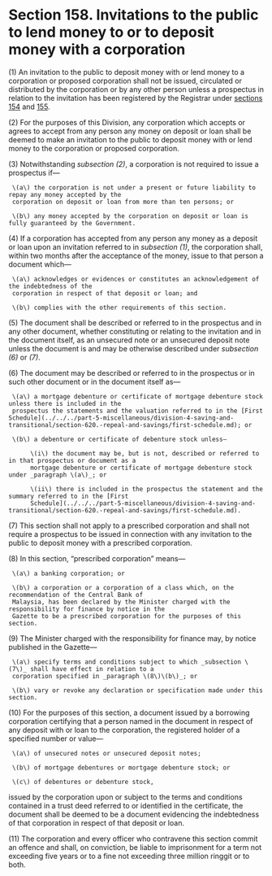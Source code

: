 # Section 158. Invitations to the public to lend money to or to deposit money with a corporation

\(1\) An invitation to the public to deposit money with or lend money to a corporation or proposed corporation shall not be issued, circulated or distributed by the corporation or by any other person unless a prospectus in relation to the invitation has been registered by the Registrar under [sections 154](section-154.-requirement-to-register-and-lodge-prospectus.md) and [155](section-155.-registration-of-prospectus.md).

\(2\) For the purposes of this Division, any corporation which accepts or agrees to accept from any person any money on deposit or loan shall be deemed to make an invitation to the public to deposit money with or lend money to the corporation or proposed corporation.

\(3\) Notwithstanding _subsection \(2\)_, a corporation is not required to issue a prospectus if—

     \(a\) the corporation is not under a present or future liability to repay any money accepted by the  
     corporation on deposit or loan from more than ten persons; or

     \(b\) any money accepted by the corporation on deposit or loan is fully guaranteed by the Government.

\(4\) If a corporation has accepted from any person any money as a deposit or loan upon an invitation referred to in _subsection \(1\)_, the corporation shall, within two months after the acceptance of the money, issue to that person a document which—

     \(a\) acknowledges or evidences or constitutes an acknowledgement of the indebtedness of the  
     corporation in respect of that deposit or loan; and

     \(b\) complies with the other requirements of this section.

\(5\) The document shall be described or referred to in the prospectus and in any other document, whether constituting or relating to the invitation and in the document itself, as an unsecured note or an unsecured deposit note unless the document is and may be otherwise described under _subsection \(6\)_ or _\(7\)_.

\(6\) The document may be described or referred to in the prospectus or in such other document or in the document itself as—

     \(a\) a mortgage debenture or certificate of mortgage debenture stock unless there is included in the  
     prospectus the statements and the valuation referred to in the [First Schedule](../../../part-5-miscellaneous/division-4-saving-and-transitional/section-620.-repeal-and-savings/first-schedule.md); or

     \(b\) a debenture or certificate of debenture stock unless—

          \(i\) the document may be, but is not, described or referred to in that prospectus or document as a  
          mortgage debenture or certificate of mortgage debenture stock under _paragraph \(a\)_; or

          \(ii\) there is included in the prospectus the statement and the summary referred to in the [First  
          Schedule](../../../part-5-miscellaneous/division-4-saving-and-transitional/section-620.-repeal-and-savings/first-schedule.md).

\(7\) This section shall not apply to a prescribed corporation and shall not require a prospectus to be issued in connection with any invitation to the public to deposit money with a prescribed corporation.

\(8\) In this section, “prescribed corporation” means—

     \(a\) a banking corporation; or

     \(b\) a corporation or a corporation of a class which, on the recommendation of the Central Bank of  
     Malaysia, has been declared by the Minister charged with the responsibility for finance by notice in the  
     Gazette to be a prescribed corporation for the purposes of this section.

\(9\) The Minister charged with the responsibility for finance may, by notice published in the Gazette—

     \(a\) specify terms and conditions subject to which _subsection \(7\)_ shall have effect in relation to a  
     corporation specified in _paragraph \(8\)\(b\)_; or

     \(b\) vary or revoke any declaration or specification made under this section.

\(10\) For the purposes of this section, a document issued by a borrowing corporation certifying that a person named in the document in respect of any deposit with or loan to the corporation, the registered holder of a specified number or value—

     \(a\) of unsecured notes or unsecured deposit notes;

     \(b\) of mortgage debentures or mortgage debenture stock; or

     \(c\) of debentures or debenture stock,

issued by the corporation upon or subject to the terms and conditions contained in a trust deed referred to or identified in the certificate, the document shall be deemed to be a document evidencing the indebtedness of that corporation in respect of that deposit or loan.

\(11\) The corporation and every officer who contravene this section commit an offence and shall, on conviction, be liable to imprisonment for a term not exceeding five years or to a fine not exceeding three million ringgit or to both.

